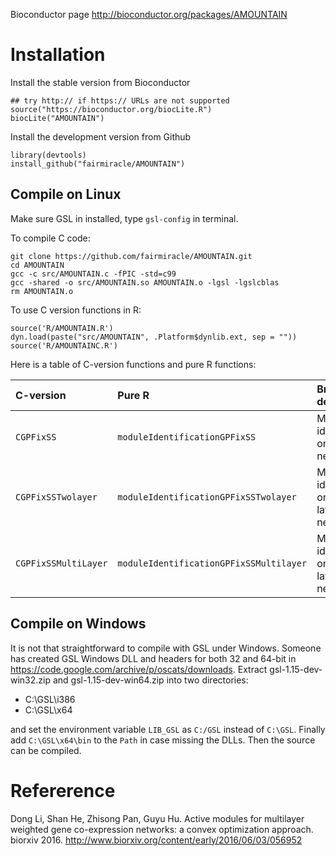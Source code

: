 Bioconductor page http://bioconductor.org/packages/AMOUNTAIN

# Installation
Install the stable version from Bioconductor
```
## try http:// if https:// URLs are not supported
source("https://bioconductor.org/biocLite.R")
biocLite("AMOUNTAIN")
```

Install the development version from Github
```
library(devtools)
install_github("fairmiracle/AMOUNTAIN")
```
## Compile on Linux
Make sure GSL in installed, type `gsl-config` in terminal.

To compile C code:
```
git clone https://github.com/fairmiracle/AMOUNTAIN.git
cd AMOUNTAIN
gcc -c src/AMOUNTAIN.c -fPIC -std=c99
gcc -shared -o src/AMOUNTAIN.so AMOUNTAIN.o -lgsl -lgslcblas
rm AMOUNTAIN.o
```

To use C version functions in R:
```
source('R/AMOUNTAIN.R')
dyn.load(paste("src/AMOUNTAIN", .Platform$dynlib.ext, sep = ""))
source('R/AMOUNTAINC.R')
```
Here is a table of C-version functions and pure R functions:

| C-version|      Pure R   |  Brief description                  |
|:----------|:-------------|:--------------------------------------------|
| `CGPFixSS` |  `moduleIdentificationGPFixSS` | Module identification on single network |
| `CGPFixSSTwolayer` | `moduleIdentificationGPFixSSTwolayer` | Module identification on two-layer network |
| `CGPFixSSMultiLayer` |  `moduleIdentificationGPFixSSMultilayer` | Module identification on multi-layer network |

## Compile on Windows
It is not that straightforward to compile with GSL under Windows. Someone has created GSL Windows DLL and headers for both 32 and 64-bit in https://code.google.com/archive/p/oscats/downloads. Extract gsl-1.15-dev-win32.zip and gsl-1.15-dev-win64.zip into two directories:

 - C:\GSL\i386
 - C:\GSL\x64

and set the environment variable `LIB_GSL` as  `C:/GSL` instead of `C:\GSL`. Finally add `C:\GSL\x64\bin` to the `Path` in case missing the DLLs. Then the source can be compiled.

# Refererence
Dong Li, Shan He, Zhisong Pan, Guyu Hu. Active modules for multilayer weighted gene co-expression networks: a convex optimization approach. biorxiv 2016. http://www.biorxiv.org/content/early/2016/06/03/056952

